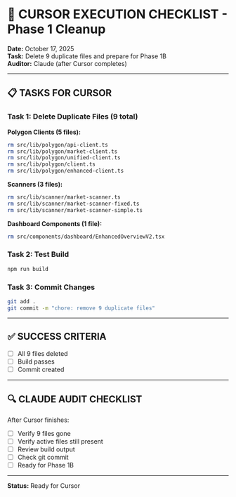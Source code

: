 # 🤖 CURSOR EXECUTION CHECKLIST - Phase 1 Cleanup

**Date:** October 17, 2025  
**Task:** Delete 9 duplicate files and prepare for Phase 1B  
**Auditor:** Claude (after Cursor completes)

---

## 📋 TASKS FOR CURSOR

### Task 1: Delete Duplicate Files (9 total)

**Polygon Clients (5 files):**
```bash
rm src/lib/polygon/api-client.ts
rm src/lib/polygon/market-client.ts
rm src/lib/polygon/unified-client.ts
rm src/lib/polygon/client.ts
rm src/lib/polygon/enhanced-client.ts
```

**Scanners (3 files):**
```bash
rm src/lib/scanner/market-scanner.ts
rm src/lib/scanner/market-scanner-fixed.ts
rm src/lib/scanner/market-scanner-simple.ts
```

**Dashboard Components (1 file):**
```bash
rm src/components/dashboard/EnhancedOverviewV2.tsx
```

### Task 2: Test Build
```bash
npm run build
```

### Task 3: Commit Changes
```bash
git add .
git commit -m "chore: remove 9 duplicate files"
```

---

## ✅ SUCCESS CRITERIA

- [ ] All 9 files deleted
- [ ] Build passes
- [ ] Commit created

---

## 🔍 CLAUDE AUDIT CHECKLIST

After Cursor finishes:
- [ ] Verify 9 files gone
- [ ] Verify active files still present
- [ ] Review build output
- [ ] Check git commit
- [ ] Ready for Phase 1B

---

**Status:** Ready for Cursor
